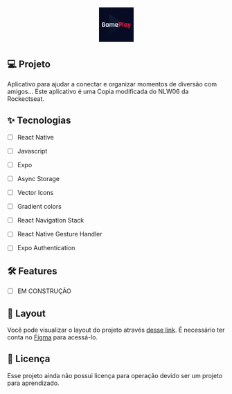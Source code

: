 <h1 align="center">
  <img alt="GamePlay" height="80" title="Plant Manager" src="assets/icon.png" />
</h1>

## 💻 Projeto
Aplicativo para ajudar a conectar e organizar momentos de diversão com amigos... Este aplicativo é uma Copia modificada do NLW06 da Rockectseat.

## ✨ Tecnologias

-   [ ] React Native
-   [ ] Javascript
-   [ ] Expo
-   [ ] Async Storage
-   [ ] Vector Icons
-   [ ] Gradient colors
-   [ ] React Navigation Stack
-   [ ] React Native Gesture Handler
-   [ ] Expo Authentication


## :hammer_and_wrench: Features 

-   [ ] EM CONSTRUÇÃO

## 🔖 Layout

Você pode visualizar o layout do projeto através [desse link](https://www.figma.com/community/file/991338130828322960). É necessário ter conta no [Figma](http://figma.com/) para acessá-lo.

## 📄 Licença

Esse projeto ainda não possui licença para operação devido ser um projeto para aprendizado.

<br />
